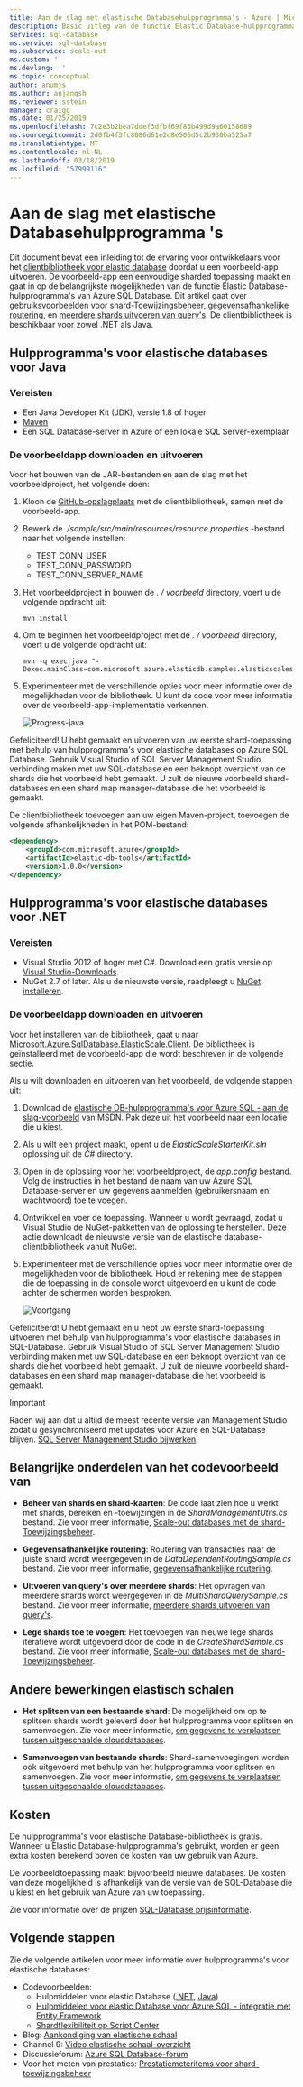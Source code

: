 ```yaml
---
title: Aan de slag met elastische Databasehulpprogramma's - Azure | Microsoft Docs
description: Basic uitleg van de functie Elastic Database-hulpprogramma's van Azure SQL Database, met inbegrip van een eenvoudig-en-klaar voorbeeld-app.
services: sql-database
ms.service: sql-database
ms.subservice: scale-out
ms.custom: ''
ms.devlang: ''
ms.topic: conceptual
author: anumjs
ms.author: anjangsh
ms.reviewer: sstein
manager: craigg
ms.date: 01/25/2019
ms.openlocfilehash: 7c2e3b2bea7ddef3dfbf69f85b499d9a60158689
ms.sourcegitcommit: 2d0fb4f3fc8086d61e2d8e506d5c2b930ba525a7
ms.translationtype: MT
ms.contentlocale: nl-NL
ms.lasthandoff: 03/18/2019
ms.locfileid: "57999116"
---
```

# <a name="get-started-with-elastic-database-tools"></a>Aan de slag met elastische Databasehulpprogramma 's

Dit document bevat een inleiding tot de ervaring voor ontwikkelaars voor het [clientbibliotheek voor elastic database](sql-database-elastic-database-client-library.md) doordat u een voorbeeld-app uitvoeren. De voorbeeld-app een eenvoudige sharded toepassing maakt en gaat in op de belangrijkste mogelijkheden van de functie Elastic Database-hulpprogramma's van Azure SQL Database. Dit artikel gaat over gebruiksvoorbeelden voor [shard-Toewijzingsbeheer](sql-database-elastic-scale-shard-map-management.md), [gegevensafhankelijke routering](sql-database-elastic-scale-data-dependent-routing.md), en [meerdere shards uitvoeren van query's](sql-database-elastic-scale-multishard-querying.md). De clientbibliotheek is beschikbaar voor zowel .NET als Java. 

## <a name="elastic-database-tools-for-java"></a>Hulpprogramma's voor elastische databases voor Java

### <a name="prerequisites"></a>Vereisten

* Een Java Developer Kit (JDK), versie 1.8 of hoger
* [Maven](https://maven.apache.org/download.cgi)
* Een SQL Database-server in Azure of een lokale SQL Server-exemplaar

### <a name="download-and-run-the-sample-app"></a>De voorbeeldapp downloaden en uitvoeren

Voor het bouwen van de JAR-bestanden en aan de slag met het voorbeeldproject, het volgende doen: 
1. Kloon de [GitHub-opslagplaats](https://github.com/Microsoft/elastic-db-tools-for-java) met de clientbibliotheek, samen met de voorbeeld-app. 

2. Bewerk de _./sample/src/main/resources/resource.properties_ -bestand naar het volgende instellen:
    * TEST_CONN_USER
    * TEST_CONN_PASSWORD
    * TEST_CONN_SERVER_NAME

3. Het voorbeeldproject in bouwen de _. / voorbeeld_ directory, voert u de volgende opdracht uit:

    ```
    mvn install
    ```
    
4. Om te beginnen het voorbeeldproject met de _. / voorbeeld_ directory, voert u de volgende opdracht uit: 
    
    ```
    mvn -q exec:java "-Dexec.mainClass=com.microsoft.azure.elasticdb.samples.elasticscalestarterkit.Program"
    ```
    
5. Experimenteer met de verschillende opties voor meer informatie over de mogelijkheden voor de bibliotheek. U kunt de code voor meer informatie over de voorbeeld-app-implementatie verkennen.

    ![Progress-java][5]
    
Gefeliciteerd! U hebt gemaakt en uitvoeren van uw eerste shard-toepassing met behulp van hulpprogramma's voor elastische databases op Azure SQL Database. Gebruik Visual Studio of SQL Server Management Studio verbinding maken met uw SQL-database en een beknopt overzicht van de shards die het voorbeeld hebt gemaakt. U zult de nieuwe voorbeeld shard-databases en een shard map manager-database die het voorbeeld is gemaakt. 

De clientbibliotheek toevoegen aan uw eigen Maven-project, toevoegen de volgende afhankelijkheden in het POM-bestand:

```xml
<dependency> 
    <groupId>com.microsoft.azure</groupId> 
    <artifactId>elastic-db-tools</artifactId> 
    <version>1.0.0</version> 
</dependency> 
```

## <a name="elastic-database-tools-for-net"></a>Hulpprogramma's voor elastische databases voor .NET

### <a name="prerequisites"></a>Vereisten

* Visual Studio 2012 of hoger met C#. Download een gratis versie op [Visual Studio-Downloads](https://www.visualstudio.com/downloads/download-visual-studio-vs.aspx).
* NuGet 2.7 of later. Als u de nieuwste versie, raadpleegt u [NuGet installeren](https://docs.nuget.org/docs/start-here/installing-nuget).

### <a name="download-and-run-the-sample-app"></a>De voorbeeldapp downloaden en uitvoeren

Voor het installeren van de bibliotheek, gaat u naar [Microsoft.Azure.SqlDatabase.ElasticScale.Client](https://www.nuget.org/packages/Microsoft.Azure.SqlDatabase.ElasticScale.Client/). De bibliotheek is geïnstalleerd met de voorbeeld-app die wordt beschreven in de volgende sectie.

Als u wilt downloaden en uitvoeren van het voorbeeld, de volgende stappen uit: 

1. Download de [elastische DB-hulpprogramma's voor Azure SQL - aan de slag-voorbeeld](https://code.msdn.microsoft.com/windowsapps/Elastic-Scale-with-Azure-a80d8dc6) van MSDN. Pak deze uit het voorbeeld naar een locatie die u kiest.

2. Als u wilt een project maakt, opent u de *ElasticScaleStarterKit.sln* oplossing uit de *C#* directory.

3. Open in de oplossing voor het voorbeeldproject, de *app.config* bestand. Volg de instructies in het bestand de naam van uw Azure SQL Database-server en uw gegevens aanmelden (gebruikersnaam en wachtwoord) toe te voegen.

4. Ontwikkel en voer de toepassing. Wanneer u wordt gevraagd, zodat u Visual Studio de NuGet-pakketten van de oplossing te herstellen. Deze actie downloadt de nieuwste versie van de elastische database-clientbibliotheek vanuit NuGet.

5. Experimenteer met de verschillende opties voor meer informatie over de mogelijkheden voor de bibliotheek. Houd er rekening mee de stappen die de toepassing in de console wordt uitgevoerd en u kunt de code achter de schermen worden besproken.
   
    ![Voortgang][4]

Gefeliciteerd! U hebt gemaakt en u hebt uw eerste shard-toepassing uitvoeren met behulp van hulpprogramma's voor elastische databases in SQL-Database. Gebruik Visual Studio of SQL Server Management Studio verbinding maken met uw SQL-database en een beknopt overzicht van de shards die het voorbeeld hebt gemaakt. U zult de nieuwe voorbeeld shard-databases en een shard map manager-database die het voorbeeld is gemaakt.

> [!IMPORTANT]
> Raden wij aan dat u altijd de meest recente versie van Management Studio zodat u gesynchroniseerd met updates voor Azure en SQL-Database blijven. [SQL Server Management Studio bijwerken](https://msdn.microsoft.com/library/mt238290.aspx).

## <a name="key-pieces-of-the-code-sample"></a>Belangrijke onderdelen van het codevoorbeeld van

* **Beheer van shards en shard-kaarten**: De code laat zien hoe u werkt met shards, bereiken en -toewijzingen in de *ShardManagementUtils.cs* bestand. Zie voor meer informatie, [Scale-out databases met de shard-Toewijzingsbeheer](https://go.microsoft.com/?linkid=9862595).  

* **Gegevensafhankelijke routering**: Routering van transacties naar de juiste shard wordt weergegeven in de *DataDependentRoutingSample.cs* bestand. Zie voor meer informatie, [gegevensafhankelijke routering](https://go.microsoft.com/?linkid=9862596). 

* **Uitvoeren van query's over meerdere shards**: Het opvragen van meerdere shards wordt weergegeven in de *MultiShardQuerySample.cs* bestand. Zie voor meer informatie, [meerdere shards uitvoeren van query's](https://go.microsoft.com/?linkid=9862597).

* **Lege shards toe te voegen**: Het toevoegen van nieuwe lege shards iteratieve wordt uitgevoerd door de code in de *CreateShardSample.cs* bestand. Zie voor meer informatie, [Scale-out databases met de shard-Toewijzingsbeheer](https://go.microsoft.com/?linkid=9862595).

## <a name="other-elastic-scale-operations"></a>Andere bewerkingen elastisch schalen

* **Het splitsen van een bestaande shard**: De mogelijkheid om op te splitsen shards wordt geleverd door het hulpprogramma voor splitsen en samenvoegen. Zie voor meer informatie, [om gegevens te verplaatsen tussen uitgeschaalde clouddatabases](sql-database-elastic-scale-overview-split-and-merge.md).

* **Samenvoegen van bestaande shards**: Shard-samenvoegingen worden ook uitgevoerd met behulp van het hulpprogramma voor splitsen en samenvoegen. Zie voor meer informatie, [om gegevens te verplaatsen tussen uitgeschaalde clouddatabases](sql-database-elastic-scale-overview-split-and-merge.md).   

## <a name="cost"></a>Kosten

De hulpprogramma's voor elastische Database-bibliotheek is gratis. Wanneer u Elastic Database-hulpprogramma's gebruikt, worden er geen extra kosten berekend boven de kosten van uw gebruik van Azure. 

De voorbeeldtoepassing maakt bijvoorbeeld nieuwe databases. De kosten van deze mogelijkheid is afhankelijk van de versie van de SQL-Database die u kiest en het gebruik van Azure van uw toepassing.

Zie voor informatie over de prijzen [SQL-Database prijsinformatie](https://azure.microsoft.com/pricing/details/sql-database/).

## <a name="next-steps"></a>Volgende stappen

Zie de volgende artikelen voor meer informatie over hulpprogramma's voor elastische databases:

* Codevoorbeelden: 
  * Hulpmiddelen voor elastic Database ([.NET](https://code.msdn.microsoft.com/Elastic-Scale-with-Azure-a80d8dc6?SRC=VSIDE), [Java](https://search.maven.org/#search%7Cga%7C1%7Ca%3A%22azure-elasticdb-tools%22))
  * [Hulpmiddelen voor elastic Database voor Azure SQL - integratie met Entity Framework](https://code.msdn.microsoft.com/Elastic-Scale-with-Azure-bae904ba?SRC=VSIDE)
  * [Shardflexibiliteit op Script Center](https://gallery.technet.microsoft.com/scriptcenter/Elastic-Scale-Shard-c9530cbe)
* Blog: [Aankondiging van elastische schaal](https://azure.microsoft.com/blog/20../../introducing-elastic-scale-preview-for-azure-sql-database/)
* Channel 9: [Video elastische schaal-overzicht](https://channel9.msdn.com/Shows/Data-Exposed/Azure-SQL-Database-Elastic-Scale)
* Discussieforum: [Azure SQL Database-forum](https://social.msdn.microsoft.com/forums/azure/home?forum=ssdsgetstarted)
* Voor het meten van prestaties: [Prestatiemeteritems voor shard-toewijzingsbeheer](sql-database-elastic-database-client-library.md)

<!--Anchors-->
[The Elastic Scale Sample Application]: #The-Elastic-Scale-Sample-Application
[Download and Run the Sample App]: #Download-and-Run-the-Sample-App
[Cost]: #Cost
[Next steps]: #next-steps

<!--Image references-->
[1]: ./media/sql-database-elastic-scale-get-started/newProject.png
[2]: ./media/sql-database-elastic-scale-get-started/click-online.png
[3]: ./media/sql-database-elastic-scale-get-started/click-CSharp.png
[4]: ./media/sql-database-elastic-scale-get-started/output2.png
[5]: ./media/sql-database-elastic-scale-get-started/java-client-library.PNG

